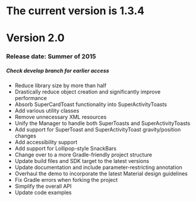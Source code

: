 The current version is 1.3.4
============================

Version 2.0
===========
### Release date: Summer of 2015
##### Check develop branch for earlier access
- Reduce library size by more than half
- Drastically reduce object creation and significantly improve performance
- Absorb SuperCardToast functionality into SuperActivityToasts
- Add various utility classes
- Remove unnecessary XML resources 
- Unify the Manager to handle both SuperToasts and SuperActivityToasts
- Add support for SuperToast and SuperActivityToast gravity/position changes
- Add accessibility support
- Add support for Lollipop-style SnackBars
- Change over to a more Gradle-friendly project structure
- Update build files and SDK target to the latest versions
- Update documentation and include parameter-restricting annotation
- Overhaul the demo to incorporate the latest Material design guidelines
- Fix Gradle errors when forking the project
- Simplify the overall API
- Update code examples 

